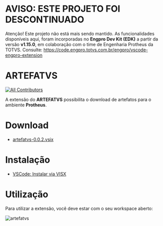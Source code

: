 # AVISO: ESTE PROJETO FOI DESCONTINUADO
Atenção! Este projeto não está mais sendo mantido. As funcionalidades disponíveis aqui, foram incorporadas no **Engpro Dev Kit (EDK)** a partir da versão **v1.15.0**, em colaboração com o time de Engenharia Protheus da TOTVS. Consulte: https://code.engpro.totvs.com.br/engpro/vscode-engpro-extension

# ARTEFATVS
<!-- prettier-ignore-start -->
<!-- markdownlint-disable -->
<!-- ALL-CONTRIBUTORS-BADGE:START - Do not remove or modify this section -->
[![All Contributors](https://img.shields.io/badge/all_contributors-1-orange.svg)](#contributors-)
<!-- ALL-CONTRIBUTORS-BADGE:END -->
<!-- markdownlint-enabled -->
<!-- prettier-ignore-end -->

A extensão do **ARTEFATVS** possibilita o download de artefatos para o ambiente **Protheus**.

# Download
- [artefatvs-0.0.2.vsix](https://github.com/melkzsiqueira/artefatvs/releases/download/v0.0.2/artefatvs-0.0.2.vsix)

# Instalação
- [VSCode: Instalar via VISX](https://github.com/melkzsiqueira/artefatvs/wiki/Instala%C3%A7%C3%A3o)

# Utilização
Para utilizar a extensão, você deve estar com o seu workspace aberto:

![artefatvs](https://github.com/melkzsiqueira/artefatvs/assets/18331586/cc00d0d1-d212-42e3-a6c6-281d5dd8ab44)

<!-- markdownlint-restore -->
<!-- prettier-ignore-end -->

<!-- ALL-CONTRIBUTORS-LIST:END -->
